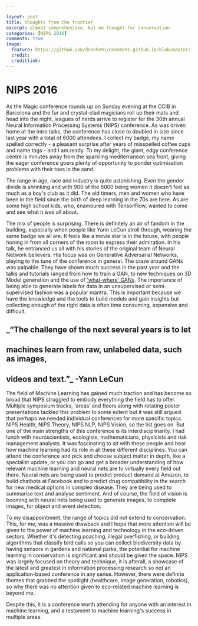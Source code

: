 ```yaml
---

layout: post
title: thoughts from the frontier
excerpt: almost comprehensive, but no thought for conservation
categories: [NIPS 2016]
comments: true
image: 
  feature: https://github.com/deenhe91/deenhe91.github.io/blob/master/images/treeneur.jpg?raw=true
  credit: 
  creditlink: 
---
```


# NIPS 2016

As the Magic conference rounds up on Sunday evening at the CCIB in Barcelona and the fur and crystal-clad magicians roll up their mats and head into the night, leagues of nerds arrive to register for the 30th annual Neural Information Processing Systems (NIPS) conference. As was driven home at the intro talks, the conference has close to doubled in size since last year with a total of 6000 attendees. I collect my badge, my name spelled correctly - a pleasant surprise after years of misspelled coffee cups and name tags - and I am ready. To my delight, the giant, edgy conference centre is minutes away from the sparkling mediterranean sea front, giving the eager conference goers plenty of opportunity to ponder optimisation problems with their toes in the sand.

The range in age, race and industry is quite astonishing. Even the gender divide is shrinking and with 900 of the 6000 being women it doesn't feel as much as a boy's club as it did. The old timers, men and women who have been in the field since the birth of deep learning in the 70s are here. As are some high school kids, who, enamoured with TensorFlow, wanted to come and see what it was all about. 

The mix of people is surprising. There is definitely an air of fandom in the building, especially when people like Yann LeCun stroll through, wearing the same badge we all are. It feels like a movie star is in the house, with people honing in from all corners of the room to express their admiration. In his talk, he entranced us all with his stories of the original team of Neural Network believers. His focus was on Generative Adversarial Networks, playing to the tune of the conference in general. The craze around GANs was palpable. They have shown much success in the past year and the talks and tutorials ranged from how to train a GAN, to new techniques on 3D Model generation and the use of ['what-where' GANs](https://arxiv.org/abs/1610.02454). The importance of being able to generate labels for data in an unsupervised or semi-supervised fashion was a popular mantra. This is important because we have the knowledge and the tools to build models and gain insights but collecting enough of the right data is often time consuming, expensive and difficult. 

## _“The challenge of the next several years is to let 
## machines learn from raw, unlabeled data, such as images, 
## videos and text.”_ -Yann LeCun

The field of Machine Learning has gained much traction and has become so broad that NIPS struggled to embody everything the field has to offer. Multiple symposium tracks, ‘areas’ and floors along with rotating poster presentations tackled this problem to some extent but it was still argued that perhaps we needed individual conferences for more specific topics. NIPS Health, NIPS Theory, NIPS NLP, NIPS Vision, so the list goes on. But one of the main strengths of this conference is its interdisciplinarity. I had lunch with neuroscientists, ecologists, mathematicians, physicists and risk management analysts. It was fascinating to sit with these people and hear how machine learning had its role in all these different disciplines. You can attend the conference and pick and choose subject matter in depth, like a specialist update, or you can go and get a broader understanding of how relevant machine learning and neural nets are to virtually every field out there. Neural nets are being used to predict product demand at Amazon, to build chatbots at Facebook and to predict drug compatibility in the search for new medical options in complex disease. They are being used to summarise text and analyse sentiment. And of course, the field of vision is booming with neural nets being used to generate images, to complete images, for object and event detection.

To my disappointment, the range of topics did not extend to conservation. This, for me, was a massive drawback and I hope that more attention will be given to the power of machine learning and technology in the eco-driven sectors. Whether it's detecting poaching, illegal overfishing, or building algorithms that classify bird calls so you can collect biodiversity data by having sensors in gardens and national parks, the potential for machine learning in conservation is significant and should be given the space. NIPS was largely focused on theory and technique, it is afterall, a showcase of the latest and greatest in information processing research so not an application-based conference in any sense. However, there were definite themes that grabbed the spotlight (healthcare, image generation, robotics), so why there was no attention given to eco-related machine learning is beyond me. 

Despite this, it is a conference worth attending for anyone with an interest in machine learning, and a testament to machine learning's success in multiple areas.  
